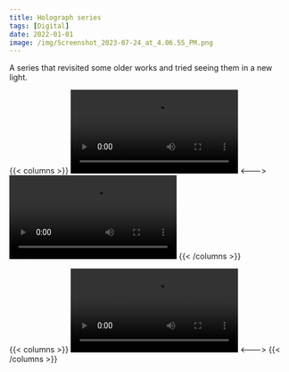 ```yaml
---
title: Holograph series
tags: [Digital]
date: 2022-01-01
image: /img/Screenshot_2023-07-24_at_4.06.55_PM.png
---
```


A series that revisited some older works and tried seeing them in a new light.

{{< columns >}}
![Glitch - 1 of 54.mov](/img/Glitch-1.mov)
<--->
![Glitch - 2 of 54.mov](/img/Glitch_-_2_of_54.mov)
{{< /columns >}}

{{< columns >}}
![Glitch - 3 of 54.mov](/img/Glitch_-_3_of_54.mov)
<--->
{{< /columns >}}
